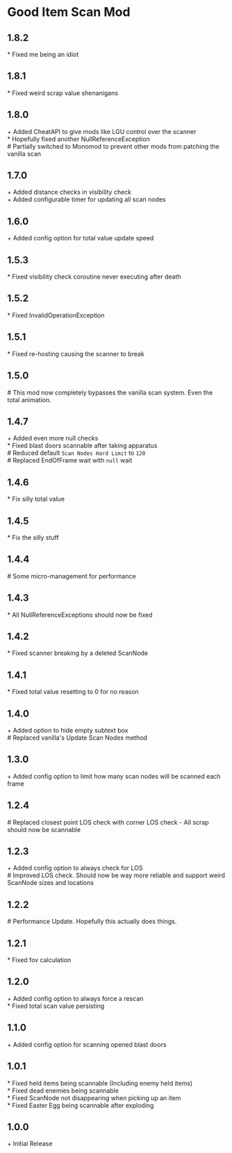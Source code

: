 # Good Item Scan Mod

## 1.8.2

\* Fixed me being an idiot<br>

## 1.8.1

\* Fixed weird scrap value shenanigans<br>

## 1.8.0

\+ Added CheatAPI to give mods like LGU control over the scanner<br>
\* Hopefully fixed another NullReferenceException<br>
\# Partially switched to Monomod to prevent other mods from patching the vanilla scan<br>

## 1.7.0

\+ Added distance checks in visibility check<br>
\+ Added configurable timer for updating all scan nodes<br>

## 1.6.0

\+ Added config option for total value update speed<br>

## 1.5.3

\* Fixed visibility check coroutine never executing after death<br>

## 1.5.2

\* Fixed InvalidOperationException<br>

## 1.5.1

\* Fixed re-hosting causing the scanner to break<br>

## 1.5.0

\# This mod now completely bypasses the vanilla scan system. Even the total animation.<br>

## 1.4.7

\+ Added even more null checks<br>
\* Fixed blast doors scannable after taking apparatus<br>
\# Reduced default `Scan Nodes Hard Limit` to `120`<br>
\# Replaced EndOfFrame wait with `null` wait<br>

## 1.4.6

\* Fix silly total value<br>

## 1.4.5

\* Fix the silly stuff<br>

## 1.4.4

\# Some micro-management for performance<br>

## 1.4.3

\* All NullReferenceExceptions should now be fixed<br>

## 1.4.2

\* Fixed scanner breaking by a deleted ScanNode<br>

## 1.4.1

\* Fixed total value resetting to 0 for no reason<br>

## 1.4.0

\+ Added option to hide empty subtext box<br>
\# Replaced vanilla's Update Scan Nodes method<br>

## 1.3.0

\+ Added config option to limit how many scan nodes will be scanned each frame<br>

## 1.2.4

\# Replaced closest point LOS check with corner LOS check - All scrap should now be scannable<br>

## 1.2.3

\+ Added config option to always check for LOS<br>
\# Improved LOS check. Should now be way more reliable and support weird ScanNode sizes and locations<br>

## 1.2.2

\# Performance Update. Hopefully this actually does things.<br>

## 1.2.1

\* Fixed fov calculation<br>

## 1.2.0

\+ Added config option to always force a rescan<br>
\* Fixed total scan value persisting<br>

## 1.1.0

\+ Added config option for scanning opened blast doors<br>

## 1.0.1

\* Fixed held items being scannable (Including enemy held items)<br>
\* Fixed dead enemies being scannable<br>
\* Fixed ScanNode not disappearing when picking up an item<br>
\* Fixed Easter Egg being scannable after exploding<br>

## 1.0.0

\+ Initial Release<br>